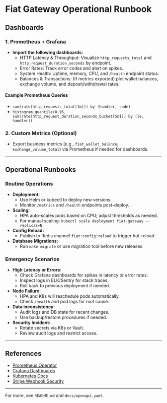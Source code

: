 # Fiat Gateway Operational Runbook

## Dashboards

### 1. Prometheus + Grafana
- **Import the following dashboards:**
  - HTTP Latency & Throughput: Visualize `http_requests_total` and `http_request_duration_seconds` by endpoint.
  - Error Rates: Track error codes and alert on spikes.
  - System Health: Uptime, memory, CPU, and `/health` endpoint status.
  - Balances & Transactions: (If metrics exported) plot wallet balances, exchange volume, and deposit/withdrawal rates.

#### Example Prometheus Queries
- `sum(rate(http_requests_total[1m])) by (handler, code)`
- `histogram_quantile(0.95, sum(rate(http_request_duration_seconds_bucket[5m])) by (le, handler))`

### 2. Custom Metrics (Optional)
- Export business metrics (e.g., `fiat_wallet_balance`, `exchange_volume_total`) via Prometheus if needed for dashboards.

---

## Operational Runbooks

### Routine Operations
- **Deployment:**
  - Use Helm or kubectl to deploy new versions.
  - Monitor `/metrics` and `/health` endpoints post-deploy.
- **Scaling:**
  - HPA auto-scales pods based on CPU; adjust thresholds as needed.
  - For manual scaling: `kubectl scale deployment fiat-gateway --replicas=N`
- **Config Reload:**
  - Publish to Redis channel `fiat:config:reload` to trigger hot-reload.
- **Database Migrations:**
  - Run `make migrate` or use migration tool before new releases.

### Emergency Scenarios
- **High Latency or Errors:**
  - Check Grafana dashboards for spikes in latency or error rates.
  - Inspect logs in ELK/Sentry for stack traces.
  - Roll back to previous deployment if needed.
- **Node Failure:**
  - HPA and K8s will reschedule pods automatically.
  - Check `/health` and pod logs for root cause.
- **Data Inconsistency:**
  - Audit logs and DB state for recent changes.
  - Use backup/restore procedures if needed.
- **Security Incident:**
  - Rotate secrets via K8s or Vault.
  - Review audit logs and restrict access.

---

## References
- [Prometheus Operator](https://github.com/prometheus-operator/prometheus-operator)
- [Grafana Dashboards](https://grafana.com/grafana/dashboards)
- [Kubernetes Docs](https://kubernetes.io/docs/)
- [Stripe Webhook Security](https://stripe.com/docs/webhooks)

---

For more, see `README.md` and `docs/openapi.yaml`.
